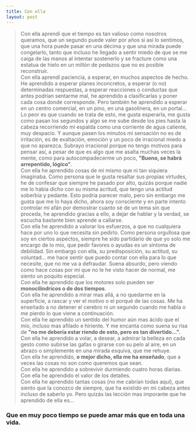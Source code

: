 ```yaml
---
title: Con ella
layout: post
---
```

> Con ella aprendí que el tiempo es tan valioso como nosotros queramos, que un segundo puede valer por años si así lo sentimos, que una hora puede pasar en una décima y que una mirada puede congelarlo, tanto que incluso he llegado a sentir miedo de que se me caiga de las manos al intentar sostenerlo y se fracture como una estatua de hielo en un millón de pedazos que no es posible reconstruir.  
> Con ella aprendí paciencia, a esperar, en muchos aspectos de hecho. He aprendido a esperar planes inconcretos, a esperar (o no) determinadas respuestas, a esperar reacciones o conductas que antes podrían sentarme mal, he aprendido a clasificarlas y poner cada cosa donde corresponde. Pero también he aprendido a esperar en un centro comercial, en un pino, en una gasolinera, en un portal... Lo peor es que cuando se trata de esto, me gusta esperarla, me gusta como pasan los segundos y algo se me sube desde los pies hasta la cabeza recorriendo mi espalda como una corriente de agua caliente, muy despacio. Y aunque pasen los minutos mi sensación no es de irritación, es de exaltación, emoción y un poco de irracional miedo a que no aparezca. Subrayo irracional porque no tengo motivos para pensar así, a pesar de que es algo que me asalta muchas veces la mente, como para autocompadecerme un poco, **"Bueno, se habrá arrepentido, lógico"**.  
> Con ella he aprendido cosas de mi mismo que ni tan siquiera imaginaba. Como persona que le gusta resaltar sus propias virtudes, he de confesar que siempre he pasado por alto, quizás porque nadie me lo habia dicho con su misma acritud, que tengo una actitud soberbia y pedante. Esto podría parecer malo, pero sin embargo me gusta que me lo haya dicho, ahora soy consciente y en parte intento controlar mi afán por demostrar cuanto sé de un tema sin que proceda, he aprendido gracias a ello, a dejar de hablar y la verdad, se escucha bastante bien aprende a callarse.  
> Con ella he aprendido a valorar los esfuerzos, a que no cualquiera hace por uno lo que necesita sin pedirlo. Como persona orgullosa que soy en ciertos aspectos, siempre he sido partidario de que yo solo me encargo de lo mío, que pedir favores o ayudas es un síntoma de debilidad. Sin embargo con ella, su predisposición, su actitud, su voluntad... me hace sentir que puedo contar con ella para lo que necesite, que no me va a defraudar. Suena absurdo, pero viendo como hace cosas por mi que no le he visto hacer de normal, me siento un poquito especial.  
> Con ella he aprendido que los motores solo pueden ser **monocilindricos o de dos tiempos**.  
> Con ella he aprendido a mirar mas allá, a no quedarme en la superficie, a rascar y ver el motivo o el porqué de las cosas. Me ha enseñado a no detener el cerebro ni un segundo cuando me habla o me pierdo lo que viene a continuación.  
> Con ella he aprendido un sentido del humor aún mas ácido que el mío, incluso mas afilado e hiriente. Y me encanta como suena su risa de **"no me debería estar riendo de esto, pero es tan divertido...".**   
> Con ella he aprendido a volar, a desear, a admirar la belleza en cada gesto como subirse las gafas o girarse con su pelo al aire, en un abrazo o simplemente en una mirada esquiva, que me rehuye.  
> Con ella he aprendido, **o mejor dicho, ella me ha enseñado**, que a veces las cosas no son como queremos que sean.  
> Con ella he aprendido a sobrevivir durmiendo cuatro horas diarias.  
> Con ella he aprendido el valor de los detalles.  
> Con ella he aprendido tantas cosas (no me cabrían todas aquí), que siento que la conozco de siempre, que ha existido en mi cabeza antes incluso de saberlo yo. Pero quizás las lección mas imporante que he aprendido de ella es...  
### Que en muy poco tiempo se puede amar más que en toda una vida.
